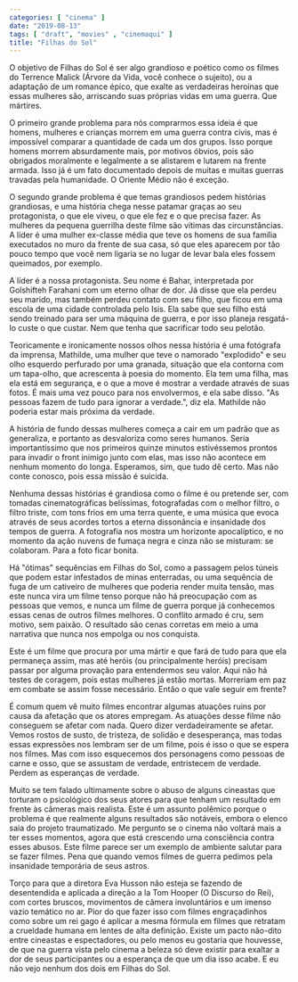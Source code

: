 ```yaml
---
categories: [ "cinema" ]
date: "2019-08-13"
tags: [ "draft", "movies" , "cinemaqui" ]
title: "Filhas do Sol"
---
```

O objetivo de Filhas do Sol é ser algo grandioso e poético como os
filmes do Terrence Malick (Árvore da Vida, você conhece o sujeito), ou a
adaptação de um romance épico, que exalte as verdadeiras heroínas que
essas mulheres são, arriscando suas próprias vidas em uma guerra. Que
mártires.

O primeiro grande problema para nós comprarmos essa ideia é que homens,
mulheres e crianças morrem em uma guerra contra civis, mas é impossível
comparar a quantidade de cada um dos grupos. Isso porque homens morrem
absurdamente mais, por motivos óbvios, pois são obrigados moralmente
e legalmente a se alistarem e lutarem na frente armada. Isso já é
um fato documentado depois de muitas e muitas guerras travadas pela
humanidade. O Oriente Médio não é exceção.

O segundo grande problema é que temas grandiosos pedem histórias
grandiosas, e uma história chega nesse patamar graças ao seu
protagonista, o que ele viveu, o que ele fez e o que precisa
fazer. As mulheres da pequena guerrilha deste filme são vítimas das
circunstâncias. A líder é uma mulher ex-classe média que teve os
homens de sua família executados no muro da frente de sua casa, só que
eles aparecem por tão pouco tempo que você nem ligaria se no lugar de
levar bala eles fossem queimados, por exemplo.

A líder é a nossa protagonista. Seu nome é Bahar, interpretada
por Golshifteh Farahani com um eterno olhar de dor. Já disse que ela
perdeu seu marido, mas também perdeu contato com seu filho, que ficou
em uma escola de uma cidade controlada pelo Isis. Ela sabe que seu filho
está sendo treinado para ser uma máquina de guerra, e por isso planeja
resgatá-lo custe o que custar. Nem que tenha que sacrificar todo seu
pelotão.

Teoricamente e ironicamente nossos olhos nessa história é uma fotógrafa
da imprensa, Mathilde, uma mulher que teve o namorado "explodido" e seu
olho esquerdo perfurado por uma granada, situação que ela contorna
com um tapa-olho, que acrescenta à poesia do momento. Ela tem uma
filha, mas ela está em segurança, e o que a move é mostrar a verdade
através de suas fotos. É mais uma vez pouco para nos envolvermos,
e ela sabe disso. "As pessoas fazem de tudo para ignorar a verdade.",
diz ela. Mathilde não poderia estar mais próxima da verdade.

A história de fundo dessas mulheres começa a cair em um padrão que
as generaliza, e portanto as desvaloriza como seres humanos. Seria
importantíssimo que nos primeiros quinze minutos estivéssemos prontos
para invadir o front inimigo junto com elas, mas isso não acontece em
nenhum momento do longa. Esperamos, sim, que tudo dê certo. Mas não
conte conosco, pois essa missão é suicida.

Nenhuma dessas histórias é grandiosa como o filme é ou pretende ser,
com tomadas cinematográficas belíssimas, fotografadas com o melhor
filtro, o filtro triste, com tons frios em uma terra quente, e uma
música que evoca através de seus acordes tortos a eterna dissonância
e insanidade dos tempos de guerra. A fotografia nos mostra um horizonte
apocalíptico, e no momento da ação nuvens de fumaça negra e cinza
não se misturam: se colaboram. Para a foto ficar bonita.

Há "ótimas" sequências em Filhas do Sol, como a passagem pelos túneis
que podem estar infestados de minas enterradas, ou uma sequência de
fuga de um cativeiro de mulheres que poderia render muita tensão,
mas este nunca vira um filme tenso porque não há preocupação com as
pessoas que vemos, e nunca um filme de guerra porque já conhecemos essas
cenas de outros filmes melhores. O conflito armado é cru, sem motivo,
sem paixão. O resultado são cenas corretas em meio a uma narrativa
que nunca nos empolga ou nos conquista.

Este é um filme que procura por uma mártir e que fará de tudo
para que ela permaneça assim, mas até heróis (ou principalmente
heróis) precisam passar por alguma provação para entendermos seu
valor. Aqui não há testes de coragem, pois estas mulheres já estão
mortas. Morreriam em paz em combate se assim fosse necessário. Então
o que vale seguir em frente?

É comum quem vê muito filmes encontrar algumas atuações ruins
por causa da afetação que os atores empregam. As atuações desse
filme não conseguem se afetar com nada. Quero dizer verdadeiramente se
afetar. Vemos rostos de susto, de tristeza, de solidão e desesperança,
mas todas essas expressões nos lembram ser de um filme, pois é isso
o que se espera nos filmes. Mas com isso esquecemos dos personagens
como pessoas de carne e osso, que se assustam de verdade, entristecem
de verdade. Perdem as esperanças de verdade.

Muito se tem falado ultimamente sobre o abuso de alguns cineastas que
torturam o psicológico dos seus atores para que tenham um resultado
em frente às câmeras mais realista. Este é um assunto polêmico
porque o problema é que realmente alguns resultados são notáveis,
embora o elenco saia do projeto traumatizado. Me pergunto se o cinema
não voltará mais a ter esses momentos, agora que está crescendo uma
consciência contra esses abusos. Este filme parece ser um exemplo de
ambiente salutar para se fazer filmes. Pena que quando vemos filmes de
guerra pedimos pela insanidade temporária de seus astros.

Torço para que a diretora Eva Husson não esteja se fazendo de
desentendida e aplicada a direção a la Tom Hooper (O Discurso do Rei),
com cortes bruscos, movimentos de câmera involuntários e um imenso vazio
temático no ar. Pior do que fazer isso com filmes engraçadinhos como
sobre um rei gago é aplicar a mesma fórmula em filmes que retratam a
crueldade humana em lentes de alta definição. Existe um pacto não-dito
entre cineastas e espectadores, ou pelo menos eu gostaria que houvesse,
de que na guerra vista pelo cinema a beleza só deve existir para exaltar
a dor de seus participantes ou a esperança de que um dia isso acabe. E
eu não vejo nenhum dos dois em Filhas do Sol.
